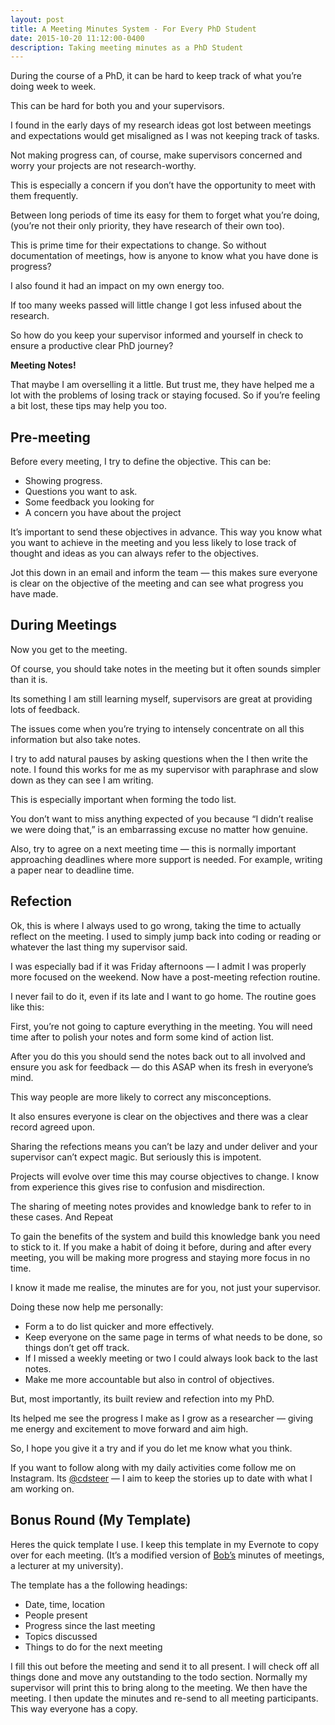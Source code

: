 ```yaml
---
layout: post
title: A Meeting Minutes System - For Every PhD Student
date: 2015-10-20 11:12:00-0400
description: Taking meeting minutes as a PhD Student
---
```


During the course of a PhD, it can be hard to keep track of what you’re doing week to week.

This can be hard for both you and your supervisors.

I found in the early days of my research ideas got lost between meetings and expectations would get misaligned as I was not keeping track of tasks.

Not making progress can, of course, make supervisors concerned and worry your projects are not research-worthy.

This is especially a concern if you don’t have the opportunity to meet with them frequently.

Between long periods of time its easy for them to forget what you’re doing, (you’re not their only priority, they have research of their own too).

This is prime time for their expectations to change. So without documentation of meetings, how is anyone to know what you have done is progress?

I also found it had an impact on my own energy too.

If too many weeks passed will little change I got less infused about the research.

So how do you keep your supervisor informed and yourself in check to ensure a productive clear PhD journey?

**Meeting Notes!**

That maybe I am overselling it a little. But trust me, they have helped me a lot with the problems of losing track or staying focused.
So if you’re feeling a bit lost, these tips may help you too.

## Pre-meeting

Before every meeting, I try to define the objective. This can be:
* Showing progress.
* Questions you want to ask.
* Some feedback you looking for
* A concern you have about the project

It’s important to send these objectives in advance.
This way you know what you want to achieve in the meeting and you less likely to lose track of thought and ideas as you can always refer to the objectives.

Jot this down in an email and inform the team — this makes sure everyone is clear on the objective of the meeting and can see what progress you have made.

## During Meetings

Now you get to the meeting.

Of course, you should take notes in the meeting but it often sounds simpler than it is.

Its something I am still learning myself, supervisors are great at providing lots of feedback.

The issues come when you’re trying to intensely concentrate on all this information but also take notes.

I try to add natural pauses by asking questions when the I then write the note. I found this works for me as my supervisor with paraphrase and slow down as they can see I am writing.

This is especially important when forming the todo list.

You don’t want to miss anything expected of you because “I didn’t realise we were doing that,” is an embarrassing excuse no matter how genuine.

Also, try to agree on a next meeting time — this is normally important approaching deadlines where more support is needed.
For example, writing a paper near to deadline time.

## Refection

Ok, this is where I always used to go wrong, taking the time to actually reflect on the meeting.
I used to simply jump back into coding or reading or whatever the last thing my supervisor said.

I was especially bad if it was Friday afternoons — I admit I was properly more focused on the weekend.
Now have a post-meeting refection routine.

I never fail to do it, even if its late and I want to go home.
The routine goes like this:

First, you’re not going to capture everything in the meeting.
You will need time after to polish your notes and form some kind of action list.

After you do this you should send the notes back out to all involved and ensure you ask for feedback — do this ASAP when its fresh in everyone’s mind.

This way people are more likely to correct any misconceptions.

It also ensures everyone is clear on the objectives and there was a clear record agreed upon.

Sharing the refections means you can’t be lazy and under deliver and your supervisor can’t expect magic. But seriously this is impotent.

Projects will evolve over time this may course objectives to change.
I know from experience this gives rise to confusion and misdirection.

The sharing of meeting notes provides and knowledge bank to refer to in these cases.
And Repeat

To gain the benefits of the system and build this knowledge bank you need to stick to it.
If you make a habit of doing it before, during and after every meeting, you will be making more progress and staying more focus in no time.

I know it made me realise, the minutes are for you, not just your supervisor.

Doing these now help me personally:
* Form a to do list quicker and more effectively.
* Keep everyone on the same page in terms of what needs to be done, so things don’t get off track.
* If I missed a weekly meeting or two I could always look back to the last notes.
* Make me more accountable but also in control of objectives.

But, most importantly, its built review and refection into my PhD.

Its helped me see the progress I make as I grow as a researcher — giving me energy and excitement to move forward and aim high.

So, I hope you give it a try and if you do let me know what you think.

If you want to follow along with my daily activities come follow me on Instagram. Its [@cdsteer](https://www.instagram.com/cdsteer/) — I aim to keep the stories up to date with what I am working on.

## Bonus Round (My Template)

Heres the quick template I use. I keep this template in my Evernote to copy over for each meeting. (It’s a modified version of [Bob’s](http://cs.swan.ac.uk/~csbob/) minutes of meetings, a lecturer at my university).

The template has a the following headings:
* Date, time, location
* People present
* Progress since the last meeting
* Topics discussed
* Things to do for the next meeting

I fill this out before the meeting and send it to all present. I will check off all things done and move any outstanding to the todo section. Normally my supervisor will print this to bring along to the meeting. We then have the meeting. I then update the minutes and re-send to all meeting participants. This way everyone has a copy.
